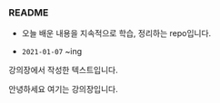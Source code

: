 ### README

- 오늘 배운 내용을 지속적으로 학습, 정리하는 repo입니다.

- `2021-01-07` ~ing



강의장에서 작성한 텍스트입니다.

안녕하세요 여기는 강의장입니다.